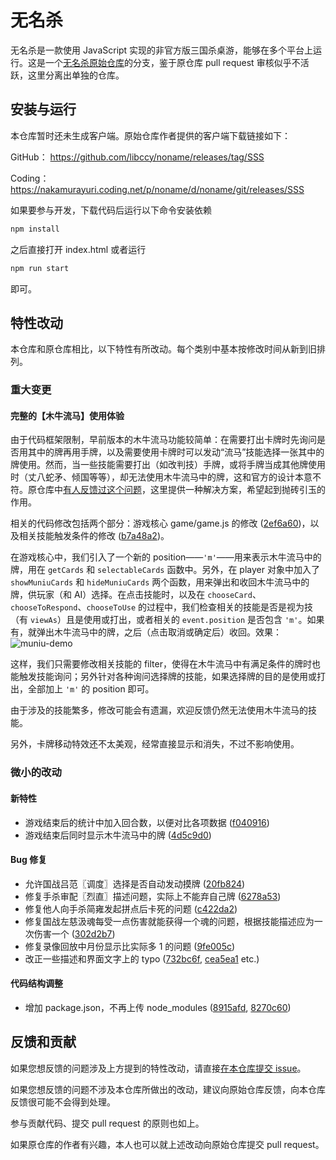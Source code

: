# 无名杀

无名杀是一款使用 JavaScript 实现的非官方版三国杀桌游，能够在多个平台上运行。这是一个[无名杀原始仓库][origin]的分支，鉴于原仓库 pull request 审核似乎不活跃，这里分离出单独的仓库。

## 安装与运行

本仓库暂时还未生成客户端。原始仓库作者提供的客户端下载链接如下：

GitHub： https://github.com/libccy/noname/releases/tag/SSS

Coding： https://nakamurayuri.coding.net/p/noname/d/noname/git/releases/SSS

如果要参与开发，下载代码后运行以下命令安装依赖
```bash
npm install
```
之后直接打开 index.html 或者运行
```bash
npm run start
```
即可。

## 特性改动

本仓库和原仓库相比，以下特性有所改动。每个类别中基本按修改时间从新到旧排列。

### 重大变更
#### 完整的【木牛流马】使用体验
由于代码框架限制，早前版本的木牛流马功能较简单：在需要打出卡牌时先询问是否用其中的牌再用手牌，以及需要使用卡牌时可以发动“流马”技能选择一张其中的牌使用。然而，当一些技能需要打出（如改判技）手牌，或将手牌当成其他牌使用时（丈八蛇矛、倾国等等），却无法使用木牛流马中的牌，这和官方的设计本意不符。原仓库中[有人反馈过这个问题][mumaissue]，这里提供一种解决方案，希望起到抛砖引玉的作用。

相关的代码修改包括两个部分：游戏核心 game/game.js 的修改 ([2ef6a60][2ef6a60])，以及相关技能触发条件的修改 ([b7a48a2][b7a48a2])。

在游戏核心中，我们引入了一个新的 position——`'m'`——用来表示木牛流马中的牌，用在 `getCards` 和 `selectableCards` 函数中。另外，在 player 对象中加入了 `showMuniuCards` 和 `hideMuniuCards` 两个函数，用来弹出和收回木牛流马中的牌，供玩家（和 AI）选择。在点击技能时，以及在 `chooseCard`、`chooseToRespond`、`chooseToUse` 的过程中，我们检查相关的技能是否是视为技（有 `viewAs`）且是使用或打出，或者相关的 `event.position` 是否包含 `'m'`。如果有，就弹出木牛流马中的牌，之后（点击取消或确定后）收回。效果：
![muniu-demo](demo/muniu.gif)

这样，我们只需要修改相关技能的 filter，使得在木牛流马中有满足条件的牌时也能触发技能询问；另外针对各种询问选择牌的技能，如果选择牌的目的是使用或打出，全部加上 `'m'` 的 position 即可。

由于涉及的技能繁多，修改可能会有遗漏，欢迎反馈仍然无法使用木牛流马的技能。

另外，卡牌移动特效还不太美观，经常直接显示和消失，不过不影响使用。

### 微小的改动
#### 新特性
* 游戏结束后的统计中加入回合数，以便对比各项数据 ([f040916][f040916])
* 游戏结束后同时显示木牛流马中的牌 ([4d5c9d0][4d5c9d0])

#### Bug 修复
* 允许国战吕范〖调度〗选择是否自动发动摸牌 ([20fb824][20fb824])
* 修复手杀审配〖烈直〗描述问题，实际上不能弃自己牌 ([6278a53][6278a53])
* 修复他人向手杀简雍发起拼点后卡死的问题 ([c422da2][c422da2])
* 修复国战左慈汲魂每受一点伤害就能获得一个魂的问题，根据技能描述应为一次伤害一个 ([302d2b7][302d2b7])
* 修复录像回放中月份显示比实际多 1 的问题 ([9fe005c][9fe005c])
* 改正一些描述和界面文字上的 typo ([732bc6f][732bc6f], [cea5ea1][cea5ea1] etc.)

#### 代码结构调整
* 增加 package.json，不再上传 node_modules ([8915afd][8915afd], [8270c60][8270c60])

## 反馈和贡献

如果您想反馈的问题涉及上方提到的特性改动，请直接[在本仓库提交 issue][newissue]。

如果您想反馈的问题不涉及本仓库所做出的改动，建议向原始仓库反馈，向本仓库反馈很可能不会得到处理。

参与贡献代码、提交 pull request 的原则也如上。

如果原仓库的作者有兴趣，本人也可以就上述改动向原始仓库提交 pull request。

[2ef6a60]: https://github.com/lziad/noname-sgs/commit/2ef6a60
[b7a48a2]: https://github.com/lziad/noname-sgs/commit/b7a48a2
[20fb824]: https://github.com/lziad/noname-sgs/commit/20fb824
[6278a53]: https://github.com/lziad/noname-sgs/commit/6278a53
[f040916]: https://github.com/lziad/noname-sgs/commit/f040916
[c422da2]: https://github.com/lziad/noname-sgs/commit/c422da2
[4d5c9d0]: https://github.com/lziad/noname-sgs/commit/4d5c9d0
[302d2b7]: https://github.com/lziad/noname-sgs/commit/302d2b7
[9fe005c]: https://github.com/lziad/noname-sgs/commit/9fe005c
[8915afd]: https://github.com/lziad/noname-sgs/commit/8915afd
[8270c60]: https://github.com/lziad/noname-sgs/commit/8270c60
[732bc6f]: https://github.com/lziad/noname-sgs/commit/732bc6f
[cea5ea1]: https://github.com/lziad/noname-sgs/commit/cea5ea1
[origin]: https://github.com/libccy/noname
[mumaissue]: https://github.com/libccy/noname/issues/55
[newissue]: https://github.com/lziad/noname-sgs/issues/new
